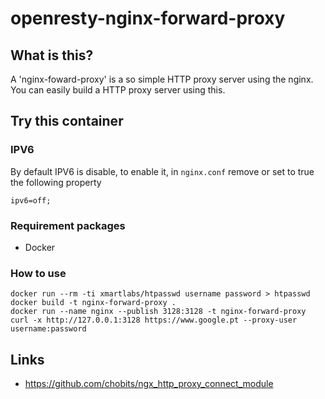 # openresty-nginx-forward-proxy

## What is this?

A 'nginx-foward-proxy' is a so simple HTTP proxy server using the nginx.
You can easily build a HTTP proxy server using this.

## Try this container

### IPV6

By default IPV6 is disable, to enable it, in `nginx.conf` remove or set to true the following property

```
ipv6=off;
```

### Requirement packages

- Docker

### How to use

```
docker run --rm -ti xmartlabs/htpasswd username password > htpasswd
docker build -t nginx-forward-proxy .
docker run --name nginx --publish 3128:3128 -t nginx-forward-proxy
curl -x http://127.0.0.1:3128 https://www.google.pt --proxy-user username:password
```

## Links

- https://github.com/chobits/ngx_http_proxy_connect_module

